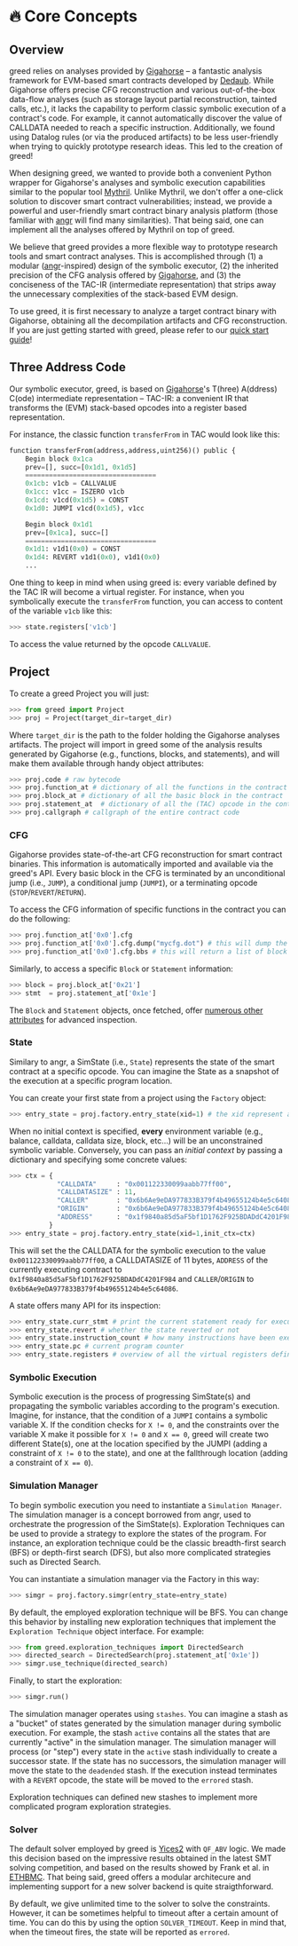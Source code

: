 
# 🔥 Core Concepts

## Overview 
greed relies on analyses provided by [Gigahorse](https://github.com/nevillegrech/gigahorse-toolchain) – a fantastic analysis framework for EVM-based smart contracts developed by [Dedaub](https://dedaub.com/). While Gigahorse offers precise CFG reconstruction and various out-of-the-box data-flow analyses (such as storage layout partial reconstruction, tainted calls, etc.), it lacks the capability to perform classic symbolic execution of a contract's code. For example, it cannot automatically discover the value of CALLDATA needed to reach a specific instruction. Additionally, we found using Datalog rules (or via the produced artifacts) to be less user-friendly when trying to quickly prototype research ideas. This led to the creation of greed!

When designing greed, we wanted to provide both a convenient Python wrapper for Gigahorse's analyses and symbolic execution capabilities similar to the popular tool [Mythril](https://github.com/Consensys/mythril). Unlike Mythril, we don't offer a one-click solution to discover smart contract vulnerabilities; instead, we provide a powerful and user-friendly smart contract binary analysis platform (those familiar with [angr](https://github.com/angr/angr) will find many similarities). That being said, one can implement all the analyses offered by Mythril on top of greed.

We believe that greed provides a more flexible way to prototype research tools and smart contract analyses. This is accomplished through (1) a modular ([angr](https://github.com/angr/angr)-inspired) design of the symbolic executor, (2) the inherited precision of the CFG analysis offered by [Gigahorse](https://github.com/nevillegrech/gigahorse-toolchain), and (3) the conciseness of the TAC-IR (intermediate representation) that strips away the unnecessary complexities of the stack-based EVM design.

To use greed, it is first necessary to analyze a target contract binary with Gigahorse, obtaining all the decompilation artifacts and CFG reconstruction. If you are just getting started with greed, please refer to our [quick start guide](quickstart.md)!

## Three Address Code
Our symbolic executor, greed, is based on [Gigahorse](https://github.com/nevillegrech/gigahorse-toolchain)'s T(hree) A(ddress) C(ode) intermediate representation – TAC-IR: a convenient IR that transforms the (EVM) stack-based opcodes into a register based representation.

For instance, the classic function `transferFrom` in TAC would look like this:

```python
function transferFrom(address,address,uint256)() public {
    Begin block 0x1ca
    prev=[], succ=[0x1d1, 0x1d5]
    =================================
    0x1cb: v1cb = CALLVALUE 
    0x1cc: v1cc = ISZERO v1cb
    0x1cd: v1cd(0x1d5) = CONST 
    0x1d0: JUMPI v1cd(0x1d5), v1cc

    Begin block 0x1d1
    prev=[0x1ca], succ=[]
    =================================
    0x1d1: v1d1(0x0) = CONST 
    0x1d4: REVERT v1d1(0x0), v1d1(0x0)
    ...
```

One thing to keep in mind when using greed is: every variable defined by the TAC IR will become a virtual register. For instance, when you symbolically execute the `transferFrom` function, you can access to content of the variable `v1cb` like this:

```python
>>> state.registers['v1cb']
```
To access the value returned by the opcode `CALLVALUE`.


## Project
To create a greed Project you will just:

```python
>>> from greed import Project
>>> proj = Project(target_dir=target_dir)
```

Where `target_dir` is the path to the folder holding the Gigahorse analyses artifacts.
The project will import in greed some of the analysis results generated by Gigahorse (e.g., functions, blocks, and statements), and will make them available through handy object attributes:


```python
>>> proj.code # raw bytecode 
>>> proj.function_at # dictionary of all the functions in the contract
>>> proj.block_at # dictionary of all the basic block in the contract
>>> proj.statement_at  # dictionary of all the (TAC) opcode in the contract
>>> proj.callgraph # callgraph of the entire contract code
```

### CFG

Gigahorse provides state-of-the-art CFG reconstruction for smart contract binaries. This information is automatically imported and available via the greed's API.
Every basic block in the CFG is terminated by an unconditional jump (i.e., `JUMP`), a conditional jump (`JUMPI`), or a terminating opcode (`STOP`/`REVERT`/`RETURN`).

To access the CFG information of specific functions in the contract you can do the following:

```python
>>> proj.function_at['0x0'].cfg
>>> proj.function_at['0x0'].cfg.dump("mycfg.dot") # this will dump the CFG in .dot format
>>> proj.function_at['0x0'].cfg.bbs # this will return a list of block objects belonging to the CFG
```

Similarly, to access a specific  `Block` or `Statement` information:

```python
>>> block = proj.block_at['0x21']
>>> stmt  = proj.statement_at['0x1e']
```

The `Block` and `Statement` objects, once fetched, offer [numerous other attributes](modules/greed.block.md) for advanced inspection. 

### State
Similary to angr, a SimState (i.e., `State`) represents the state of the smart contract at a specific opcode. You can imagine the State as a snapshot of the execution at a specific program location.

You can create your first state from a project using the `Factory` object:

```python
>>> entry_state = proj.factory.entry_state(xid=1) # the xid represent an unique identifier for the current symbolic execution.
```

When no initial context is specified, **every** environment variable (e.g., balance, calldata, calldata size, block, etc...) will be an unconstrained symbolic variable.
Conversely, you can pass an *initial context* by passing a dictionary and specifying some concrete values:

```python
>>> ctx = { 
            "CALLDATA"     : "0x001122330099aabb77ff00", 
            "CALLDATASIZE" : 11, 
            "CALLER"       : "0x6b6Ae9eDA977833B379f4b49655124b4e5c64086", 
            "ORIGIN"       : "0x6b6Ae9eDA977833B379f4b49655124b4e5c64086",
            "ADDRESS"      : "0x1f9840a85d5aF5bf1D1762F925BDADdC4201F984",
          }
>>> entry_state = proj.factory.entry_state(xid=1,init_ctx=ctx)
```

This will set the the CALLDATA for the symbolic execution to the value `0x001122330099aabb77ff00`, a CALLDATASIZE of 11 bytes, `ADDRESS` of the currently executing contract to `0x1f9840a85d5aF5bf1D1762F925BDADdC4201F984` and `CALLER`/`ORIGIN` to `0x6b6Ae9eDA977833B379f4b49655124b4e5c64086`.
<!-- The full list of possible concrete values that an user can pass is showed [here](). -->

A state offers many API for its inspection:

```python
>>> entry_state.curr_stmt # print the current statement ready for execution
>>> entry_state.revert # whether the state reverted or not
>>> entry_state.instruction_count # how many instructions have been executed up to this point
>>> entry_state.pc # current program counter 
>>> entry_state.registers # overview of all the virtual registers defined during the execution up to this point
```

### Symbolic Execution
Symbolic execution is the process of progressing SimState(s) and propagating the symbolic variables according to the program's execution.
Imagine, for instance, that the condition of a `JUMPI` contains a symbolic variable X.
If the condition checks for `X != 0`, and the constraints over the variable X make it possible for `X != 0` and `X == 0`, greed will create two different State(s), one at the location specified by the JUMPI (adding a constraint of `X != 0` to the state), and one at the fallthrough location (adding a constraint of `X == 0`).

### Simulation Manager
To begin symbolic execution you need to instantiate a `Simulation Manager`.
The simulation manager is a concept borrowed from angr, used to orchestrate the progression of the SimState(s).
Exploration Techniques can be used to provide a strategy to explore the states of the program. For instance, an exploration technique could be the classic breadth-first search (BFS) or depth-first search (DFS), but also more complicated strategies such as Directed Search.

You can instantiate a simulation manager via the Factory in this way:

```python
>>> simgr = proj.factory.simgr(entry_state=entry_state)
```

By default, the employed exploration technique will be BFS. You can change this behavior by installing new exploration techniques that implement the `Exploration Technique` object interface. For example:

```python
>>> from greed.exploration_techniques import DirectedSearch
>>> directed_search = DirectedSearch(proj.statement_at['0x1e'])
>>> simgr.use_technique(directed_search)
```

Finally, to start the exploration:

```python
>>> simgr.run()
```

The simulation manager operates using `stashes`. You can imagine a stash as a "bucket" of states generated by the simulation manager during symbolic execution. For example, the stash `active` contains all the states that are currently "active" in the simulation manager.
The simulation manager will process (or "step") every state in the `active` stash individually to create a successor state. 
If the state has no successors, the simulation manager will move the state to the `deadended` stash.
If the execution instead terminates with a `REVERT` opcode, the state will be moved to the `errored` stash.

Exploration techniques can defined new stashes to implement more complicated program exploration strategies.

### Solver 

The default solver employed by greed is [Yices2](https://github.com/SRI-CSL/yices2) with `QF_ABV` logic.
We made this decision based on the impressive results obtained in the latest SMT solving competition, and based on the results showed by Frank et al. in [ETHBMC](https://www.usenix.org/system/files/sec20fall_frank_prepub_0.pdf).
That being said, greed offers a modular architecure and implementing support for a new solver backend is quite straigthforward.

By default, we give unlimited time to the solver to solve the constraints. However, it can be sometimes helpful to timeout after a certain amount of time. You can do this by using the option `SOLVER_TIMEOUT`. Keep in mind that, when the timeout fires, the state will be reported as `errored`.
